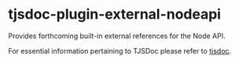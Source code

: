 # tjsdoc-plugin-external-nodeapi
Provides forthcoming built-in external references for the Node API.

For essential information pertaining to TJSDoc please refer to [tjsdoc](https://github.com/typhonjs-node-tjsdoc/tjsdoc).
